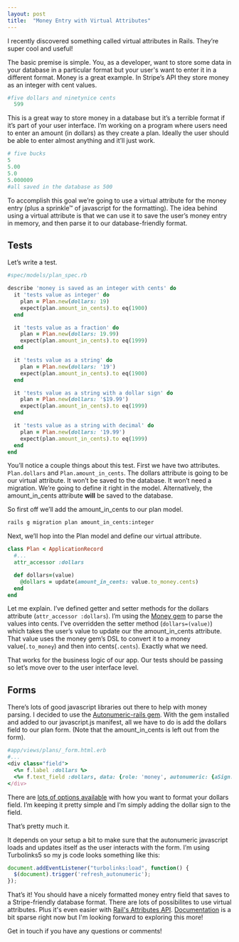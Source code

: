 ```yaml
---
layout: post
title:  "Money Entry with Virtual Attributes"
---
```


I recently discovered something called virtual attributes in Rails. They’re super cool and useful!

The basic premise is simple. You, as a developer, want to store some data in your database in a particular format but your user's want to enter it in a different format. Money is a great example. In Stripe’s API they store money as an integer with cent values.

```ruby
#five dollars and ninetynice cents
  599
```

This is a great way to store money in a database but it’s a terrible format if it’s part of your user interface. I’m working on a program where users need to enter an amount (in dollars) as they create a plan. Ideally the user should be able to enter almost anything and it’ll just work.

```ruby
# five bucks
5
5.00
5.0
5.000009
#all saved in the database as 500
```

To accomplish this goal we’re going to use a virtual attribute for the money entry (plus a sprinkle™ of javascript for the formatting). The idea behind using a virtual attribute is that we can use it to save the user’s money entry in memory, and then parse it to our database-friendly format.

## Tests
Let’s write a test.

```ruby
#spec/models/plan_spec.rb

describe 'money is saved as an integer with cents' do
  it 'tests value as integer' do
    plan = Plan.new(dollars: 19)
    expect(plan.amount_in_cents).to eq(1900)
  end

  it 'tests value as a fraction' do
    plan = Plan.new(dollars: 19.99)
    expect(plan.amount_in_cents).to eq(1999)
  end

  it 'tests value as a string' do
    plan = Plan.new(dollars: '19')
    expect(plan.amount_in_cents).to eq(1900)
  end

  it 'tests value as a string with a dollar sign' do
    plan = Plan.new(dollars: '$19.99')
    expect(plan.amount_in_cents).to eq(1999)
  end

  it 'tests value as a string with decimal' do
    plan = Plan.new(dollars: '19.99')
    expect(plan.amount_in_cents).to eq(1999)
  end
end
```

You’ll notice a couple things about this test. First we have two attributes. ```Plan.dollars``` and ```Plan.amount_in_cents```. The dollars attribute is going to be our virtual attribute. It won’t be saved to the database. It won’t need a migration. We’re going to define it right in the model. Alternatively, the amount_in_cents attribute **will** be saved to the database.

So first off we’ll add the amount_in_cents to our plan model.

```bash
rails g migration plan amount_in_cents:integer
```

Next, we’ll hop into the Plan model and define our virtual attribute.

```ruby
class Plan < ApplicationRecord
  #...
  attr_accessor :dollars

  def dollars=(value)
    @dollars = update(amount_in_cents: value.to_money.cents)
  end
end
```

Let me explain. I’ve defined getter and setter methods for the dollars attribute (```attr_accessor :dollars```). I’m using the [Money gem](https://github.com/RubyMoney/money) to parse the values into cents. I’ve overridden the setter method (```dollars=(value)```) which takes the user’s value to update our the amount_in_cents attribute. That value uses the money gem’s DSL to convert it to a money value(```.to_money```) and then into cents(```.cents```). Exactly what we need.

That works for the business logic of our app. Our tests should be passing so let’s move over to the user interface level.

## Forms

There’s lots of good javascript libraries out there to help with money parsing. I decided to use the [Autonumeric-rails gem](https://github.com/randoum/autonumeric-rails). With the gem installed and added to our javascript.js manifest, all we have to do is add the dollars field to our plan form. (Note that the amount_in_cents is left out from the form).

```ruby
#app/views/plans/_form.html.erb
#...
<div class="field">
  <%= f.label :dollars %>
  <%= f.text_field :dollars, data: {role: 'money', autonumeric: {aSign: '$'}} %>
</div>
```
There are [lots of options available](https://github.com/BobKnothe/autoNumeric#options) with how you want to format your dollars field. I’m keeping it pretty simple and I’m simply adding the dollar sign to the field.

That’s pretty much it.

It depends on your setup a bit to make sure that the autonumeric  javascript loads and updates itself as the user interacts with the form. I’m using Turbolinks5 so my js code looks something like this:

```javascript
document.addEventListener("turbolinks:load", function() {
  $(document).trigger('refresh_autonumeric');
});
```

That’s it! You should have a nicely formatted money entry field that saves to a Stripe-friendly database format. There are lots of possibilites to use virtual attributes. Plus it's even easier with [Rail's Attributes API](https://github.com/rails/rails/blob/master/activerecord/lib/active_record/attributes.rb). [Documentation](http://edgeapi.rubyonrails.org/classes/ActiveRecord/Attributes/ClassMethods.html) is a bit sparse right now but I'm looking forward to exploring this more!

Get in touch if you have any questions or comments!




